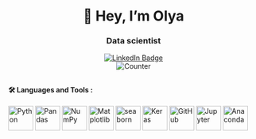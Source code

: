 <div id="header" align="center">
<h1>👋 Hey, I’m Olya </h1>
<h3>Data scientist</h3>
 <div id="badges">
  <a href="https://ru.linkedin.com/in/oly-bobkova">
    <img src="https://img.shields.io/badge/LinkedIn-blue?style=for-the-badge&logo=linkedin&logoColor=white" alt="LinkedIn Badge"/>
  </a>
 </div>
<img src="https://komarev.com/ghpvc/?username=oliabo&style=for-the-badge&color=blue" alt="Counter"/>
<h2></h2>
</div>

#### :hammer_and_wrench: Languages and Tools :
<div id="badges">
  <img src="https://cdn.jsdelivr.net/gh/devicons/devicon/icons/python/python-original.svg" title="Python" width="50" height="50"/>
  <img src="https://cdn.jsdelivr.net/gh/devicons/devicon/icons/pandas/pandas-original.svg" title="Pandas" width="50" height="50"/>
  <img src="https://cdn.jsdelivr.net/gh/devicons/devicon/icons/numpy/numpy-original.svg" title="NumPy" width="50" height="50"/>
  <img src="https://matplotlib.org/_static/images/documentation.svg" title="Matplotlib" width="50" height="50"/>
  <img src="https://seaborn.pydata.org/_images/logo-mark-lightbg.svg" title="seaborn" width="50" height="50"/>
  <img src="https://upload.wikimedia.org/wikipedia/commons/a/ae/Keras_logo.svg" title="Keras" width="50" height="50"
  <img src="https://cdn.jsdelivr.net/gh/devicons/devicon/icons/postgresql/postgresql-original.svg" title="PostgreSQL" width="50" height="50"/>
  <img src="https://cdn.jsdelivr.net/gh/devicons/devicon/icons/github/github-original.svg" title="GitHub" width="50" height="50"/>
  <img src="https://cdn.jsdelivr.net/gh/devicons/devicon/icons/jupyter/jupyter-original-wordmark.svg" title="Jupyter" width="50" height="50"/>
  <img src="https://cdn.jsdelivr.net/gh/devicons/devicon/icons/anaconda/anaconda-original.svg"  title="Anaconda" width="50" height="50"/>
</div>
          
<!---
- 👨‍💻 - About
- 👀 I’m interested in ...
- 🌱 I’m currently learning ...
- 💞️ I’m looking to collaborate on ...
- 📫 How to reach me ...


oliabo/oliabo is a ✨ special ✨ repository because its `README.md` (this file) appears on your GitHub profile.
You can click the Preview link to take a look at your changes.
--->
